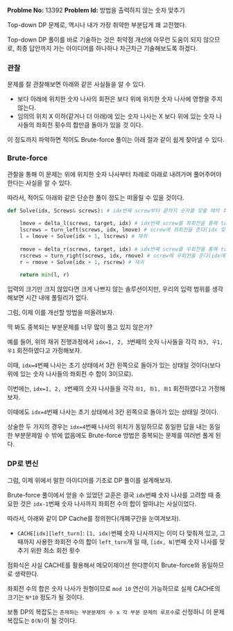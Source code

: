 **Problme No:** 13392
**Problem Id:** 방법을 출력하지 않는 숫자 맞추기

Top-down DP 문제로, 역시나 내가 가장 취약한 부분답게 꽤 고전했다.

Top-down DP 풀이를 바로 기술하는 것은 취약점 개선에 아무런 도움이 되지 않으므로, 최종 답안까지 가는 아이디어를 하나하나 차근차근 기술해보도록 하겠다.

### 관찰

문제를 잘 관찰해보면 아래와 같은 사실들을 알 수 있다.

- 보다 아래에 위치한 숫자 나사의 회전은 보다 위에 위치한 숫자 나사에 영향을 주지 않는다.
- 임의의 위치 X 이하(같거나 더 아래)에 있는 숫자 나사는 X 보다 위에 있는 숫자 나사들의 좌회전 횟수의 합만큼 돌아가 있을 것 이다.

이 정도까지 파악하면 적어도 Brute-force 풀이는 아래 절과 같이 쉽게 찾아낼 수 있다.

### Brute-force

관찰을 통해 이 문제는 위에 위치한 숫자 나사부터 차례로 아래로 내려가며 풀어주어야 한다는 사실을 알 수 있다.

따라서, 적어도 아래와 같은 단순한 풀이 정도는 떠올릴 수 있을 것이다.

```python
def Solve(idx, Screws& screws): # idx번째 screw부터 끝까지 숫자를 맞출 때의 최소 회전 수를 반환
    
    lmove = delta_l(screws, target, idx) # idx번째 screw를 좌회전을 통해 target(목표)까지 맞출 때의 이동량
    lscrews = turn_left(screws, idx, lmove) # screw에 좌회전을 준다(idx 및 보다 밑에 위치하는 숫자 나사가 다 돌아간다)
    l = lmove + Solve(idx + 1, lscrews) # 재귀
    
    rmove = delta_r(screws, target, idx) # idx번째 screw를 우회전을 통해 target(목표)까지 맞출 때의 이동량
    rscrews = turn_right(screws, idx, rmove) # screw에 우회전을 준다(idx에 위치하는 숫자 나사가 돌아간다)
    r = rmove + Solve(idx + 1, rscrew) # 재귀
    
    return min(l, r)
```

입력의 크기만 크지 않았다면 크게 나쁘지 않는 솔루션이지만, 우리의 입력 범위를 생각해보면 시간 내에 풀릴리가 없다.

그럼, 이제 이를 개선할 방법을 떠올려보자.

딱 봐도 중복되는 부분문제를 너무 많이 풀고 있지 않은가?

예를 들어, 위의 재귀 진행과정에서 `idx=1, 2, 3`번째의 숫자 나사들을 각각 `좌3, 우1, 우1` 회전하였다고 가정해보자.

이때, `idx=4`번째 나사는 초기 상태에서 3칸 왼쪽으로 돌아가 있는 상태일 것이다(보다 위에 있는 숫자 나사들의 좌회전 수 합이 3이므로).

이번에는, `idx=1, 2, 3`번째의 숫자 나사들을 각각 `좌1, 좌1, 좌1` 회전하였다고 가정해보자.

이때에도 `idx=4`번째 나사는 초기 상태에서 3칸 왼쪽으로 돌아가 있는 상태일 것이다.

상술한 두 가지의 경우는 `idx=4`번째 나사의 위치가 동일하므로 동일한 답을 내는 동일한 부분문제일 수 밖에 없음에도 Brute-force 방법은 중복되는 문제를 여러번 풀게 된다.

### DP로 변신

그럼, 이제 위에서 말한 아이디어를 기초로 DP 풀이를 설계해보자.

Brute-force 풀이에서 얻을 수 있었던 교훈은 결국 `idx`번째 숫자 나사를 고려할 때 중요한 것은 `idx-1`번째 숫자 나사까지 좌회전 수의 합이 얼마냐는 사실이었다.

따라서, 아래와 같이 DP Cache를 정의한다(개폐구간을 눈여겨보자).

- `CACHE[idx][left_turn]`: `[1, idx)`번째 숫자 나사까지는 이미 다 맞춰져 있고, 그때까지 사용한 좌회전 수의 합이 `left_turn`개 일 때, `[idx, N]`번째 숫자 나사를 맞추기 위한 최소 회전 횟수

점화식은 사실 CACHE를 활용해서 메모이제이션 한다뿐이지 Brute-force와 동일하므로 생략한다.

좌회전 수의 합은 숫자 나사가 원형이므로 `mod 10` 연산이 가능하므로 실제 CACHE의 크기는 `N*10` 정도가 될 것이다.

보통 DP의 복잡도는 `존재하는 부분분제의 수 x 각 부분 문제의 루프수`로 산정하니 이 문제 복잡도는 `O(N)`이 될 것이다.



